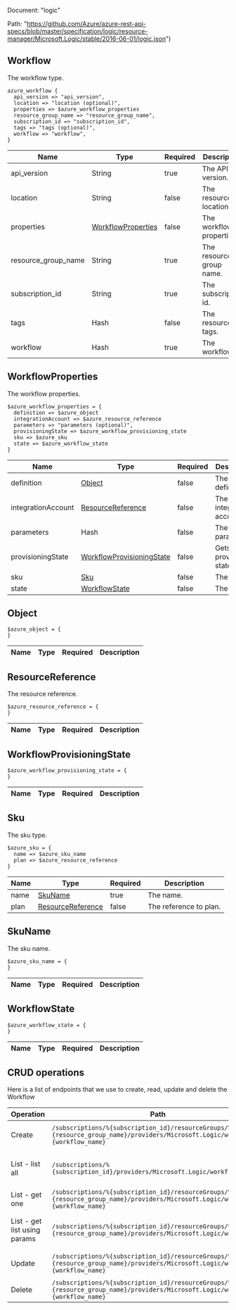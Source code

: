 Document: "logic"


Path: "https://github.com/Azure/azure-rest-api-specs/blob/master/specification/logic/resource-manager/Microsoft.Logic/stable/2016-06-01/logic.json")

## Workflow

The workflow type.

```puppet
azure_workflow {
  api_version => "api_version",
  location => "location (optional)",
  properties => $azure_workflow_properties
  resource_group_name => "resource_group_name",
  subscription_id => "subscription_id",
  tags => "tags (optional)",
  workflow => "workflow",
}
```

| Name        | Type           | Required       | Description       |
| ------------- | ------------- | ------------- | ------------- |
|api_version | String | true | The API version. |
|location | String | false | The resource location. |
|properties | [WorkflowProperties](#workflowproperties) | false | The workflow properties. |
|resource_group_name | String | true | The resource group name. |
|subscription_id | String | true | The subscription id. |
|tags | Hash | false | The resource tags. |
|workflow | Hash | true | The workflow. |
        
## WorkflowProperties

The workflow properties.

```puppet
$azure_workflow_properties = {
  definition => $azure_object
  integrationAccount => $azure_resource_reference
  parameters => "parameters (optional)",
  provisioningState => $azure_workflow_provisioning_state
  sku => $azure_sku
  state => $azure_workflow_state
}
```

| Name        | Type           | Required       | Description       |
| ------------- | ------------- | ------------- | ------------- |
|definition | [Object](#object) | false | The definition. |
|integrationAccount | [ResourceReference](#resourcereference) | false | The integration account. |
|parameters | Hash | false | The parameters. |
|provisioningState | [WorkflowProvisioningState](#workflowprovisioningstate) | false | Gets the provisioning state. |
|sku | [Sku](#sku) | false | The sku. |
|state | [WorkflowState](#workflowstate) | false | The state. |
        
## Object



```puppet
$azure_object = {
}
```

| Name        | Type           | Required       | Description       |
| ------------- | ------------- | ------------- | ------------- |
        
## ResourceReference

The resource reference.

```puppet
$azure_resource_reference = {
}
```

| Name        | Type           | Required       | Description       |
| ------------- | ------------- | ------------- | ------------- |
        
## WorkflowProvisioningState



```puppet
$azure_workflow_provisioning_state = {
}
```

| Name        | Type           | Required       | Description       |
| ------------- | ------------- | ------------- | ------------- |
        
## Sku

The sku type.

```puppet
$azure_sku = {
  name => $azure_sku_name
  plan => $azure_resource_reference
}
```

| Name        | Type           | Required       | Description       |
| ------------- | ------------- | ------------- | ------------- |
|name | [SkuName](#skuname) | true | The name. |
|plan | [ResourceReference](#resourcereference) | false | The reference to plan. |
        
## SkuName

The sku name.

```puppet
$azure_sku_name = {
}
```

| Name        | Type           | Required       | Description       |
| ------------- | ------------- | ------------- | ------------- |
        
        
## WorkflowState



```puppet
$azure_workflow_state = {
}
```

| Name        | Type           | Required       | Description       |
| ------------- | ------------- | ------------- | ------------- |



## CRUD operations

Here is a list of endpoints that we use to create, read, update and delete the Workflow

| Operation | Path | Verb | Description | OperationID |
| ------------- | ------------- | ------------- | ------------- | ------------- |
|Create|`/subscriptions/%{subscription_id}/resourceGroups/%{resource_group_name}/providers/Microsoft.Logic/workflows/%{workflow_name}`|Put|Creates or updates a workflow.|Workflows_CreateOrUpdate|
|List - list all|`/subscriptions/%{subscription_id}/providers/Microsoft.Logic/workflows`|Get|Gets a list of workflows by subscription.|Workflows_ListBySubscription|
|List - get one|`/subscriptions/%{subscription_id}/resourceGroups/%{resource_group_name}/providers/Microsoft.Logic/workflows/%{workflow_name}`|Get|Gets a workflow.|Workflows_Get|
|List - get list using params|`/subscriptions/%{subscription_id}/resourceGroups/%{resource_group_name}/providers/Microsoft.Logic/workflows`|Get|Gets a list of workflows by resource group.|Workflows_ListByResourceGroup|
|Update|`/subscriptions/%{subscription_id}/resourceGroups/%{resource_group_name}/providers/Microsoft.Logic/workflows/%{workflow_name}`|Put|Creates or updates a workflow.|Workflows_CreateOrUpdate|
|Delete|`/subscriptions/%{subscription_id}/resourceGroups/%{resource_group_name}/providers/Microsoft.Logic/workflows/%{workflow_name}`|Delete|Deletes a workflow.|Workflows_Delete|
